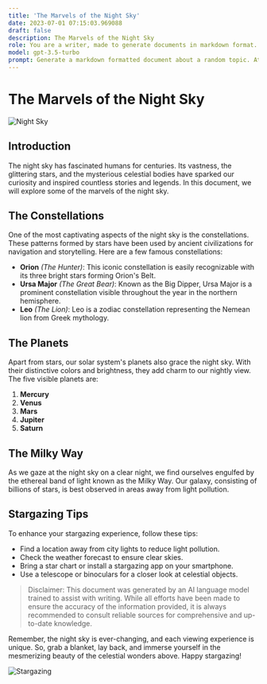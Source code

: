 ```yaml
---
title: 'The Marvels of the Night Sky'
date: 2023-07-01 07:15:03.969088
draft: false
description: The Marvels of the Night Sky
role: You are a writer, made to generate documents in markdown format. It is very important that all of the documents you generate are in valid markdown format.
model: gpt-3.5-turbo
prompt: Generate a markdown formatted document about a random topic. At the bottom, include a disclaimer explaining that the document was generated by you. The first line of the document should be the title. Make sure that the entire document is in proper markdown format, using a mix of various tags to make the document visually appealing.
---
```


# The Marvels of the Night Sky

![Night Sky](https://example.com/night-sky.jpg)

## Introduction
The night sky has fascinated humans for centuries. Its vastness, the glittering stars, and the mysterious celestial bodies have sparked our curiosity and inspired countless stories and legends. In this document, we will explore some of the marvels of the night sky.

## The Constellations
One of the most captivating aspects of the night sky is the constellations. These patterns formed by stars have been used by ancient civilizations for navigation and storytelling. Here are a few famous constellations:

- **Orion** *(The Hunter)*: This iconic constellation is easily recognizable with its three bright stars forming Orion's Belt.
- **Ursa Major** *(The Great Bear)*: Known as the Big Dipper, Ursa Major is a prominent constellation visible throughout the year in the northern hemisphere.
- **Leo** *(The Lion)*: Leo is a zodiac constellation representing the Nemean lion from Greek mythology.

## The Planets
Apart from stars, our solar system's planets also grace the night sky. With their distinctive colors and brightness, they add charm to our nightly view. The five visible planets are:

1. **Mercury**
2. **Venus**
3. **Mars**
4. **Jupiter**
5. **Saturn**

## The Milky Way
As we gaze at the night sky on a clear night, we find ourselves engulfed by the ethereal band of light known as the Milky Way. Our galaxy, consisting of billions of stars, is best observed in areas away from light pollution.

## Stargazing Tips
To enhance your stargazing experience, follow these tips:

- Find a location away from city lights to reduce light pollution.
- Check the weather forecast to ensure clear skies.
- Bring a star chart or install a stargazing app on your smartphone.
- Use a telescope or binoculars for a closer look at celestial objects.

> Disclaimer: This document was generated by an AI language model trained to assist with writing. While all efforts have been made to ensure the accuracy of the information provided, it is always recommended to consult reliable sources for comprehensive and up-to-date knowledge.

Remember, the night sky is ever-changing, and each viewing experience is unique. So, grab a blanket, lay back, and immerse yourself in the mesmerizing beauty of the celestial wonders above. Happy stargazing!

![Stargazing](https://example.com/stargazing.jpg)